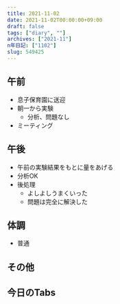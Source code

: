 ```yaml
---
title: 2021-11-02
date: 2021-11-02T00:00:00+09:00
draft: false
tags: ["diary", ""]
archives: ["2021-11"]
n年日記: ["1102"]
slug: 549425
---
```

## 午前
- 息子保育園に送迎
- 朝一から実験
  - 分析、問題なし
- ミーティング
## 午後
- 午前の実験結果をもとに量をあげる
- 分析OK
- 後処理
  - よしよしうまくいった
  - 問題は完全に解決した
## 体調
- 普通
## その他
## 今日のTabs